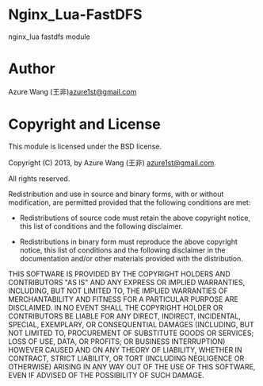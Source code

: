 Nginx_Lua-FastDFS
=================

nginx_lua fastdfs module


<h1>
<a name="author" class="anchor" href="#author"><span class="mini-icon mini-icon-link"></span></a>
<a name="author" href="#author"></a>
Author
</h1>

<p>Azure Wang (王非)<a href="mailto:azure1st@gmail.com">azure1st@gmail.com</a></p>

<h1>
<a name="copyright-and-license" class="anchor" href="#copyright-and-license"><span class="mini-icon mini-icon-link"></span></a>
<a name="copyright-and-license" href="#copyright-and-license"></a>
Copyright and License
</h1>

<p>This module is licensed under the BSD license.</p>

<p>Copyright (C) 2013, by Azure Wang (王非) <a href="mailto:azure1st@gmail.com">azure1st@gmail.com</a>.</p>

<p>All rights reserved.</p>

<p>Redistribution and use in source and binary forms, with or without modification, are permitted provided that the following conditions are met:</p>

<ul>
<li>
    <p>Redistributions of source code must retain the above copyright notice, this list of conditions and the following disclaimer.</p>
</li>
<li>
    <p>Redistributions in binary form must reproduce the above copyright notice, this list of conditions and the following disclaimer in the documentation and/or other materials provided with the distribution.</p>
</li>
</ul><p>THIS SOFTWARE IS PROVIDED BY THE COPYRIGHT HOLDERS AND CONTRIBUTORS "AS IS" AND ANY EXPRESS OR IMPLIED WARRANTIES, INCLUDING, BUT NOT LIMITED TO, THE IMPLIED WARRANTIES OF MERCHANTABILITY AND FITNESS FOR A PARTICULAR PURPOSE ARE DISCLAIMED. IN NO EVENT SHALL THE COPYRIGHT HOLDER OR CONTRIBUTORS BE LIABLE FOR ANY DIRECT, INDIRECT, INCIDENTAL, SPECIAL, EXEMPLARY, OR CONSEQUENTIAL DAMAGES (INCLUDING, BUT NOT LIMITED TO, PROCUREMENT OF SUBSTITUTE GOODS OR SERVICES; LOSS OF USE, DATA, OR PROFITS; OR BUSINESS INTERRUPTION) HOWEVER CAUSED AND ON ANY THEORY OF LIABILITY, WHETHER IN CONTRACT, STRICT LIABILITY, OR TORT (INCLUDING NEGLIGENCE OR OTHERWISE) ARISING IN ANY WAY OUT OF THE USE OF THIS SOFTWARE, EVEN IF ADVISED OF THE POSSIBILITY OF SUCH DAMAGE.</p>
